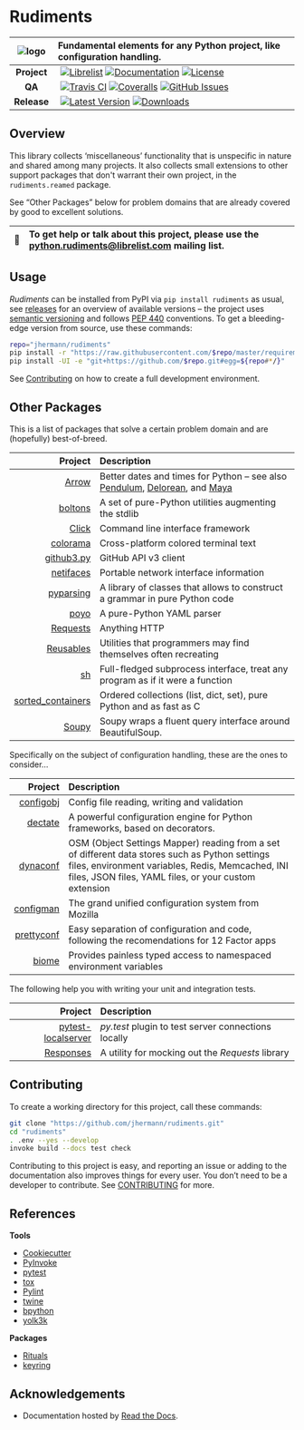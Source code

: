 # Rudiments

![logo](https://raw.githubusercontent.com/jhermann/rudiments/master/docs/img/logo.png)  | Fundamental elements for any Python project, like configuration handling.
:----: | :----
**Project** | [![Librelist](https://img.shields.io/badge/Librelist-python.rudiments-orange.svg)](http://librelist.com/browser/python.rudiments) [![Documentation](https://readthedocs.org/projects/rudiments/badge/?version=latest)](https://readthedocs.org/projects/rudiments/?badge=latest) [![License](https://img.shields.io/pypi/l/rudiments.svg)](https://github.com/jhermann/rudiments/blob/master/LICENSE)
**QA** | [![Travis CI](https://api.travis-ci.org/jhermann/rudiments.svg)](https://travis-ci.org/jhermann/rudiments) [![Coveralls](https://img.shields.io/coveralls/jhermann/rudiments.svg)](https://coveralls.io/r/jhermann/rudiments) [![GitHub Issues](https://img.shields.io/github/issues/jhermann/rudiments.svg)](https://github.com/jhermann/rudiments/issues)
**Release** | [![Latest Version](https://img.shields.io/pypi/v/rudiments.svg)](https://pypi.python.org/pypi/rudiments/) [![Downloads](https://img.shields.io/pypi/dw/rudiments.svg)](https://pypi.python.org/pypi/rudiments/)


## Overview

This library collects ‘miscellaneous’ functionality that is unspecific in nature and shared among many projects.
It also collects small extensions to other support packages that don't warrant their own project,
in the ``rudiments.reamed`` package.

See “Other Packages” below for problem domains that are already covered by good to excellent solutions.

:speech_balloon: | To get help or talk about this project, please use the python.rudiments@librelist.com mailing list.
---- | :----


## Usage

*Rudiments* can be installed from PyPI via ``pip install rudiments`` as usual,
see [releases](https://github.com/jhermann/rudiments/releases) for an overview of available versions
– the project uses [semantic versioning](http://semver.org/)
and follows [PEP 440](https://www.python.org/dev/peps/pep-0440/) conventions.
To get a bleeding-edge version from source, use these commands:

```sh
repo="jhermann/rudiments"
pip install -r "https://raw.githubusercontent.com/$repo/master/requirements.txt"
pip install -UI -e "git+https://github.com/$repo.git#egg=${repo#*/}"
```

See [Contributing](#contributing) on how to create a full development environment.


## Other Packages

This is a list of packages that solve a certain problem domain
and are (hopefully) best-of-breed.

Project | Description
----: | :----
[Arrow](https://arrow.readthedocs.io/) | Better dates and times for Python – see also [Pendulum](https://github.com/sdispater/pendulum), [Delorean](https://github.com/myusuf3/delorean), and [Maya](https://github.com/kennethreitz/maya)
[boltons](https://boltons.readthedocs.io/en/latest/) | A set of pure-Python utilities augmenting the stdlib
[Click](http://click.pocoo.org/) | Command line interface framework
[colorama](https://pypi.python.org/pypi/colorama) | Cross-platform colored terminal text
[github3.py](http://github3py.readthedocs.io/) | GitHub API v3 client
[netifaces](https://bitbucket.org/al45tair/netifaces) | Portable network interface information
[pyparsing](https://pyparsing.wikispaces.com/) | A library of classes that allows to construct a grammar in pure Python code
[poyo](https://github.com/hackebrot/poyo) | A pure-Python YAML parser
[Requests](http://docs.python-requests.org/en/latest/) | Anything HTTP
[Reusables](https://github.com/cdgriffith/Reusables) | Utilities that programmers may find themselves often recreating
[sh](http://amoffat.github.io/sh/) | Full-fledged subprocess interface, treat any program as if it were a function
[sorted_containers](https://github.com/grantjenks/sorted_containers) | Ordered collections (list, dict, set), pure Python and as fast as C
[Soupy](http://soupy.readthedocs.io/) | Soupy wraps a fluent query interface around BeautifulSoup.

Specifically on the subject of configuration handling, these are the ones to consider…

Project | Description
----: | :----
[configobj](http://configobj.readthedocs.io/en/latest/) | Config file reading, writing and validation
[dectate](https://github.com/morepath/dectate) | A powerful configuration engine for Python frameworks, based on decorators.
[dynaconf](https://github.com/rochacbruno/dynaconf) | OSM (Object Settings Mapper) reading from a set of different data stores such as Python settings files, environment variables, Redis, Memcached, INI files, JSON files, YAML files, or your custom extension
[configman](https://github.com/mozilla/configman) | The grand unified configuration system from Mozilla
[prettyconf](https://github.com/osantana/prettyconf) | Easy separation of configuration and code, following the recomendations for 12 Factor apps
[biome](https://github.com/darvid/biome) | Provides painless typed access to namespaced environment variables

The following help you with writing your unit and integration tests.

Project | Description
----: | :----
[pytest-localserver](https://pypi.python.org/pypi/pytest-localserver) | *py.test* plugin to test server connections locally
[Responses](https://github.com/getsentry/responses) | A utility for mocking out the *Requests* library


## Contributing

To create a working directory for this project, call these commands:

```sh
git clone "https://github.com/jhermann/rudiments.git"
cd "rudiments"
. .env --yes --develop
invoke build --docs test check
```

Contributing to this project is easy, and reporting an issue or
adding to the documentation also improves things for every user.
You don’t need to be a developer to contribute.
See [CONTRIBUTING](https://github.com/jhermann/rudiments/blob/master/CONTRIBUTING.md) for more.


## References

**Tools**

* [Cookiecutter](http://cookiecutter.readthedocs.io/en/latest/)
* [PyInvoke](http://www.pyinvoke.org/)
* [pytest](http://pytest.org/latest/contents.html)
* [tox](https://tox.readthedocs.io/en/latest/)
* [Pylint](http://docs.pylint.org/)
* [twine](https://github.com/pypa/twine#twine)
* [bpython](http://docs.bpython-interpreter.org/)
* [yolk3k](https://github.com/myint/yolk#yolk)

**Packages**

* [Rituals](https://jhermann.github.io/rituals)
* [keyring](http://pythonhosted.org/keyring/)


## Acknowledgements

* Documentation hosted by [Read the Docs](https://readthedocs.org/).

